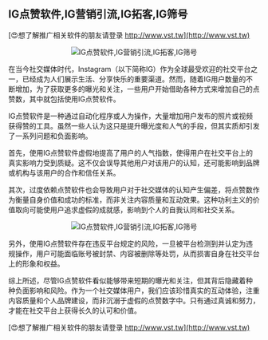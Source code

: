 ## **IG点赞软件,IG营销引流,IG拓客,IG筛号**

[😍想了解推广相关软件的朋友请登录 http://www.vst.tw](http://www.vst.tw)

 <center><img src="https://vst.tw/MP4/tuiguang/png/2.png" alt="IG点赞软件,IG营销引流,IG拓客,IG筛号"></center>

在当今社交媒体时代，Instagram（以下简称IG）作为全球最受欢迎的社交平台之一，已经成为人们展示生活、分享快乐的重要渠道。然而，随着IG用户数量的不断增加，为了获取更多的曝光和关注，一些用户开始借助各种方式来增加自己的点赞数，其中就包括使用IG点赞软件。

IG点赞软件是一种通过自动化程序或人为操作，大量增加用户发布的照片或视频获得赞的工具。虽然一些人认为这只是提升曝光度和人气的手段，但其实质却引发了一系列问题和负面影响。

首先，使用IG点赞软件虚假地提高了用户的人气指数，使得用户在社交平台上的真实影响力受到质疑。这不仅会误导其他用户对该用户的认知，还可能影响到品牌或机构与该用户的合作和信任关系。

其次，过度依赖点赞软件也会导致用户对于社交媒体的认知产生偏差，将点赞数作为衡量自身价值和成功的标准，而非关注内容质量和互动效果。这种功利主义的价值取向可能使用户追求虚假的成就感，影响到个人的自我认同和社交关系。

 <center><img src="https://vst.tw/MP4/tuiguang/png/1.png" alt="IG点赞软件,IG营销引流,IG拓客,IG筛号"></center>

另外，使用IG点赞软件存在违反平台规定的风险，一旦被平台检测到并认定为违规操作，用户可能面临账号被封禁、内容被删除等处罚，从而损害自身在社交平台上的形象和权益。

综上所述，尽管IG点赞软件看似能够带来短期的曝光和关注，但其背后隐藏着种种负面影响和风险。作为一个社交媒体用户，我们应该珍惜真实的互动体验，注重内容质量和个人品牌建设，而非沉溺于虚假的点赞数字中。只有通过真诚和努力，才能在社交平台上获得长久的认可和价值。

[😍想了解推广相关软件的朋友请登录 http://www.vst.tw](http://www.vst.tw)



